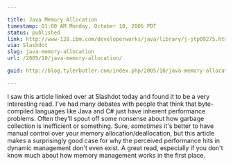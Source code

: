 ```yaml
---

title: Java Memory Allocation
timestamp: 01:00 AM Monday, October 10, 2005 PDT
status: published
link: http://www-128.ibm.com/developerworks/java/library/j-jtp09275.html?ca=dgr-lnxw01JavaUrbanLegends
via: Slashdot
slug: java-memory-allocation
url: /2005/10/java-memory-allocation/

guid: http://blog.tylerbutler.com/index.php/2005/10/java-memory-allocation/

---
```


I saw this article linked over at Slashdot today and found it to be a very
interesting read. I've had many debates with people that think that byte-
compiled languages like Java and C# just have inherent performance problems.
Often they'll spout off some nonsense about how garbage collection is
inefficient or something. Sure, _sometimes_ it's better to have manual control
over your memory allocation/deallocation, but this article makes a
surprisingly good case for why the perceived performance hits in dynamic
management don't even exist. A great read, especially if you don't know much
about how memory management works in the first place.
